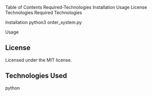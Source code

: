 Table of Contents
Required-Technologies
Installation
Usage
License
Technologies
Required Technologies


Installation
python3 order_system.py 

Usage

## License

Licensed under the MIT license.

## Technologies Used

python
